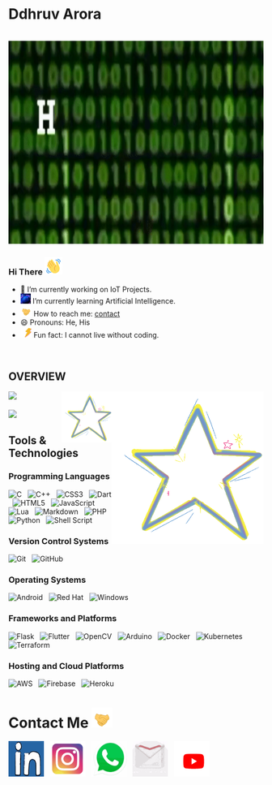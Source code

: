 # Ddhruv Arora 
<br/>
<img src="https://github.com/Ddhruv-IOT/Ddhruv-IOT/blob/main/assetes/gif.gif?raw=true" width=100% height=400px />

### Hi There <img src="https://github.com/Ddhruv-IOT/Ddhruv-IOT/blob/main/assetes/wave-hello.gif" height=35px width=35px/>

- 🔭 I’m currently working on IoT Projects.
- <img src="https://github.com/Ddhruv-IOT/Ddhruv-IOT/blob/main/assetes/ai.gif" height=20px width=20px/> I’m currently learning Artificial Intelligence.
- <img src="https://github.com/Ddhruv-IOT/Ddhruv-IOT/blob/main/assetes/handshakes.gif" height=22px width=22px/> How to reach me: [contact](#contact) 
- 😄 Pronouns: He, His
- <img src="https://github.com/Ddhruv-IOT/Ddhruv-IOT/blob/main/assetes/lightning.gif" height=22px width=22px/> Fun fact: I cannot live without coding.
<br/>

## OVERVIEW 
<img  src= "https://github-readme-stats.vercel.app/api?username=Ddhruv-IOT&show_icons=true&theme=radical&count_private=true"/> <img src="https://github.com/Ddhruv-IOT/Ddhruv-IOT/blob/main/assetes/star-shine.gif" height=300px width=300px align="right"/><img src="https://github.com/Ddhruv-IOT/Ddhruv-IOT/blob/main/assetes/star-shine.gif" height=100px width=100px align="right"/>
<br/>
<br/>
<img  src= "https://github-readme-stats.vercel.app/api/top-langs/?username=Ddhruv-IOT&layout=compact&theme=radical"/> 
<br/>

## Tools & Technologies
### Programming Languages

![C](https://img.shields.io/badge/c-%2300599C.svg?style=for-the-badge&logo=c&logoColor=white)
&nbsp;
![C++](https://img.shields.io/badge/c++-%2300599C.svg?style=for-the-badge&logo=c%2B%2B&logoColor=white)
&nbsp;
![CSS3](https://img.shields.io/badge/css3-%231572B6.svg?style=for-the-badge&logo=css3&logoColor=white)
&nbsp;
![Dart](https://img.shields.io/badge/dart-%230175C2.svg?style=for-the-badge&logo=dart&logoColor=white)
&nbsp;
![HTML5](https://img.shields.io/badge/html5-%23E34F26.svg?style=for-the-badge&logo=html5&logoColor=white)
&nbsp;
![JavaScript](https://img.shields.io/badge/javascript-%23323330.svg?style=for-the-badge&logo=javascript&logoColor=%23F7DF1E)
&nbsp;
![Lua](https://img.shields.io/badge/lua-%232C2D72.svg?style=for-the-badge&logo=lua&logoColor=white)
&nbsp;
![Markdown](https://img.shields.io/badge/markdown-%23000000.svg?style=for-the-badge&logo=markdown&logoColor=white)
&nbsp;
![PHP](https://img.shields.io/badge/php-%23777BB4.svg?style=for-the-badge&logo=php&logoColor=white)
&nbsp;
![Python](https://img.shields.io/badge/python-3670A0?style=for-the-badge&logo=python&logoColor=ffdd54)
&nbsp;
![Shell Script](https://img.shields.io/badge/shell_script-%23121011.svg?style=for-the-badge&logo=gnu-bash&logoColor=white&color=red)

### Version Control Systems

![Git](https://img.shields.io/badge/git-%23F05033.svg?style=for-the-badge&logo=git&logoColor=white)
&nbsp;
![GitHub](https://img.shields.io/badge/github-%23121011.svg?style=for-the-badge&logo=github&logoColor=white)

### Operating Systems

![Android](https://img.shields.io/badge/Android-3DDC84?style=for-the-badge&logo=android&logoColor=white)
&nbsp;
![Red Hat](https://img.shields.io/badge/Red%20Hat-EE0000?style=for-the-badge&logo=redhat&logoColor=white)
&nbsp;
![Windows](https://img.shields.io/badge/Windows-0078D6?style=for-the-badge&logo=windows&logoColor=white)

### Frameworks and Platforms

![Flask](https://img.shields.io/badge/flask-%23000.svg?style=for-the-badge&logo=flask&logoColor=white)
&nbsp;
![Flutter](https://img.shields.io/badge/Flutter-%2302569B.svg?style=for-the-badge&logo=Flutter&logoColor=white)
&nbsp;
![OpenCV](https://img.shields.io/badge/opencv-%23white.svg?style=for-the-badge&logo=opencv&logoColor=white)
&nbsp;
![Arduino](https://img.shields.io/badge/-Arduino-00979D?style=for-the-badge&logo=Arduino&logoColor=white)
&nbsp;
![Docker](https://img.shields.io/badge/docker-%230db7ed.svg?style=for-the-badge&logo=docker&logoColor=white)
&nbsp;
![Kubernetes](https://img.shields.io/badge/kubernetes-%23326ce5.svg?style=for-the-badge&logo=kubernetes&logoColor=white)
&nbsp;
![Terraform](https://img.shields.io/badge/terraform-%235835CC.svg?style=for-the-badge&logo=terraform&logoColor=white)

### Hosting and Cloud Platforms

![AWS](https://img.shields.io/badge/AWS-%23FF9900.svg?style=for-the-badge&logo=amazon-aws&logoColor=white)
&nbsp;
![Firebase](https://img.shields.io/badge/firebase-%23039BE5.svg?style=for-the-badge&logo=firebase)
&nbsp;
![Heroku](https://img.shields.io/badge/heroku-%23430098.svg?style=for-the-badge&logo=heroku&logoColor=white)
<br/>

# Contact Me<a name="contact"> <img src="https://github.com/Ddhruv-IOT/Ddhruv-IOT/blob/main/assetes/handshakes.gif" height=40px width=40px/>

[<img src="https://github.com/Ddhruv-IOT/Ddhruv-IOT/blob/main/assetes/li.gif" height=70px width=70px>](https://www.linkedin.com/in/ddhruv-arora-13a868192/)
&nbsp;
[<img src="https://github.com/Ddhruv-IOT/Ddhruv-IOT/blob/main/assetes/ig.gif" height=70px width=70px style="background-color:white;"/>](https://www.instagram.com/ddhruv.arora/)
&nbsp;
[<img src="https://github.com/Ddhruv-IOT/Ddhruv-IOT/blob/main/assetes/whatsapp.gif" height=70px width=70px style="background-color:white;"/>](https://wa.me/919636349314?text=Hello%20There...)
&nbsp;
[<img src="https://github.com/Ddhruv-IOT/Ddhruv-IOT/blob/main/assetes/gmail.gif" height=70px width=70px style="background-color:white;"/>](mailto:ddhruvarora2@gmail.com)
&nbsp;
[<img src="https://github.com/Ddhruv-IOT/Ddhruv-IOT/blob/main/assetes/youtube.gif" height=70px width=70px style="background-color:white;"/>](https://www.youtube.com/channel/UCfNEoEEy0nKv9P0UBGDcLFg)
&nbsp;
<!--![visitors](https://visitor-badge.laobi.icu/badge?page_id=Ddhruv-IOT)-->
